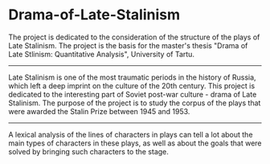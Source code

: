 # Drama-of-Late-Stalinism
The project is dedicated to the consideration of the structure of the plays of Late Stalinism. The project is the basis for the master's thesis "Drama of Late Stlinism: Quantitative Analysis", University of Tartu.
***
Late Stalinism is one of the most traumatic periods in the history of Russia, which left a deep imprint on the culture of the 20th century.
This project is dedicated to the interesting part of  Soviet post-war culture - drama of Late Stalinism. The purpose of the project is to study the corpus of the plays that were awarded the Stalin Prize between 1945 and 1953.
***
A lexical analysis of the lines of characters in plays can tell a lot about the main types of characters in these plays, as well as about the goals that were solved by bringing such characters to the stage.

